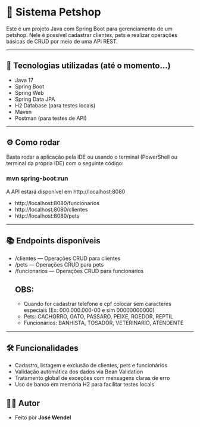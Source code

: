 # 🐶 Sistema Petshop

Este é um projeto Java com Spring Boot para gerenciamento de um petshop. Nele é possível cadastrar clientes, pets e realizar operações básicas de CRUD por meio de uma API REST.

---

## 🚀 Tecnologias utilizadas (até o momento...)

- Java 17
- Spring Boot
- Spring Web
- Spring Data JPA
- H2 Database (para testes locais)
- Maven
- Postman (para testes de API)

---
## ⚙️ Como rodar
Basta rodar a aplicação pela IDE ou usando o terminal (PowerShell ou terminal da própria IDE) com o seguinte código:
### mvn spring-boot:run 
A API estará disponível em http://localhost:8080
- http://localhost:8080/funcionarios 
- http://localhost:8080/clientes
- http://localhost:8080/pets
---
## 📚 Endpoints disponíveis
- /clientes — Operações CRUD para clientes
- /pets — Operações CRUD para pets
- /funcionarios — Operações CRUD para funcionários
  ## OBS:
  - Quando for cadastrar telefone e cpf colocar sem caracteres especiais (Ex: 000.000.000-00 e sim 00000000000)
  - Pets: CACHORRO, GATO, PASSARO, PEIXE, ROEDOR, REPTIL
  - Funcionários:  BANHISTA, TOSADOR, VETERINARIO, ATENDENTE
---
## 🛠️ Funcionalidades
- Cadastro, listagem e exclusão de clientes, pets e funcionários
- Validação automática dos dados via Bean Validation
- Tratamento global de exceções com mensagens claras de erro
- Uso de banco em memória H2 para facilitar testes locais
## 👨‍💻 Autor
- Feito por **José Wendel**

